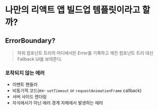 # 나만의 리액트 앱 빌드업 템플릿이라고 할까?

## ErrorBoundary?

> 하위 컴포넌트 트리의 어디에서든 Error를 기록하고 깨진 컴포넌트 트리 대신 Fallback UI를 보여준다.

### 포착되지 않는 에러

- 이벤트 핸들러
- 비동기적 코드(ex- `setTimeout` or `requestAnimationFrame` callback)
- 서버 사이드 렌더링
- 자식에서가 아닌 에러 경계 자체에서 발생하는 에러
